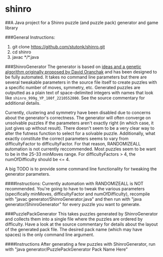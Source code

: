 shinro
======

##A Java project for a Shinro puzzle (and puzzle pack) generator and game library

###General Instructions:
1. git clone https://github.com/stutonk/shinro.git
2. cd shinro
3. javac \*/\*.java

###ShinroGenerator
The generator is based on [ideas and a genetic algorithm originally proposed by David Oranchak](http://oranchak.com/evostar-paper.pdf) and has been designed to be fully automated. It takes no command line parameters but there are several tweakable parameters in the source file itself to create puzzles with a specific number of moves, symmetry, etc. Generated puzzles are outputted as a plain text of space-delimited integers with names that look like `shinro_999g_YP_100f_2210552000`. See the source commentary for additional details.

Currently, clustering and symmetry have been disabled due to concerns about the generator's correctness. The generator will often converge on unsolvable puzzles if the parameters aren't exactly right (in which case, it just gives up without result). There doesn't seem to be a very clear way to alter the futness function to select for a solvable puzzle. Additionally, what exactly constitute the correct parameters seems to vary from difficultyFactor to difficultyFactor. For that reason, RANDOMIZEALL automation is not currently reccommended. Most puzzles seem to be want to be in the 25-33 minMoves range. For difficultyFactors > 4, the numOfDifficulty should be <= 4.

A big TODO is to provide some command line functionality for tweaking the generator parameters.

####Instructions:
Currently automation with RANDOMIZEALL is NOT recommended. You're going to have to tweak the various parameters (specifically minMoves, difficultyFactor and numOfDifficulty), recompile with "javac generator/ShinroGenerator.java" and then run with "java generator/ShinroGenerator" for every puzzle you want to generate.

###PuzzlePackGenerator
This takes puzzles generated by ShinroGenerator and collects them into a single file where the puzzles are ordered by
difficulty. Have a look at the source commentary for details about the layout of the generated pack file. The desired
pack name (which may have spaces) is the only command line argument.

####Instructions
After generating a few puzzles with ShinroGenerator, run with "java generator/PuzzlePackGenerator Pack Name Here"
